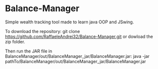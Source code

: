 # Balance-Manager
Simple wealth tracking tool made to learn java OOP and JSwing.

To download the repository:
git clone https://github.com/RaffaeleAndrei32/Balance-Manager.git
or dowload the zip folder.

Then run the JAR file in BalanceManager/out/BalanceManager_jar/BalanceManager.jar:
java -jar pathTo/BalanceManager/out/BalanceManager_jar/BalanceManager.jar
